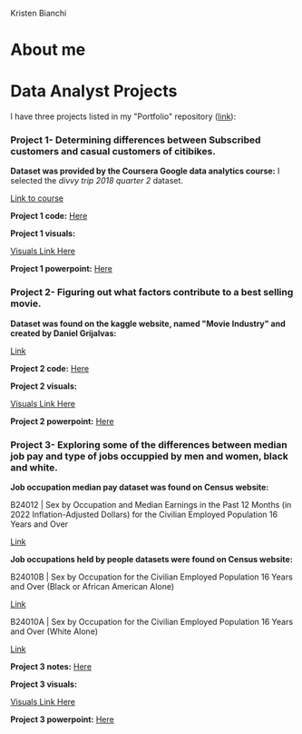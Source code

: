 Kristen Bianchi
# About me
# Data Analyst Projects
I have three projects listed in my "Portfolio" repository ([link](https://github.com/Scara98/Portfolio/tree/main)):

### **Project 1**- Determining differences between Subscribed customers and casual customers of citibikes. 

 **Dataset was provided by the Coursera Google data analytics course:** I selected the *divvy trip 2018 quarter 2* dataset.
   
  [Link to course](https://www.coursera.org/learn/google-data-analytics-capstone)
  
  **Project 1 code:** [Here](https://github.com/Scara98/Portfolio/blob/main/Project%201%20code)
  
  
  **Project 1 visuals:**
   
   [Visuals Link Here](https://github.com/Scara98/Portfolio/blob/main/Project%201%20images.md)
  
  **Project 1 powerpoint:**  [Here](https://github.com/Scara98/Portfolio/blob/main/Capstone1_pp.pdf)
  
  

  

### **Project 2**- Figuring out what factors contribute to a best selling movie.

 **Dataset was found on the kaggle website, named "Movie Industry" and created by Daniel Grijalvas:** 
  
 [Link](https://www.kaggle.com/datasets/danielgrijalvas/movies)

 
  **Project 2 code:** [Here](https://github.com/Scara98/Portfolio/blob/main/Project%202%20code)
  
  
  **Project 2 visuals:**
  
   [Visuals Link Here](https://github.com/Scara98/Portfolio/blob/main/Project%202%20images.md)
 
 **Project 2 powerpoint:** [Here](https://github.com/Scara98/Portfolio/blob/main/Capstone2_pp.pdf)
 
 

 

### **Project 3**- Exploring some of the differences between median job pay and type of jobs occuppied by men and women, black and white.
 
 **Job occupation median pay dataset was found on Census website:** 
  
   B24012 | Sex by Occupation and Median Earnings in the Past 12 Months (in 2022 Inflation-Adjusted Dollars) for the Civilian Employed Population 16 Years and Over
   
  [Link](https://data.census.gov/table/ACSDT1Y2022.B24012?t=Occupation&g=010XX00US)
  
 **Job occupations held by people datasets were found on Census website:**
  
   B24010B | Sex by Occupation for the Civilian Employed Population 16 Years and Over (Black or African American Alone)
  
  [Link](https://data.census.gov/table/ACSDT1Y2022.B24010B?q=United+States&t=Black+or+African+American:Employment)
    
   B24010A | Sex by Occupation for the Civilian Employed Population 16 Years and Over (White Alone)
  
  [Link](https://data.census.gov/table/ACSDT1Y2022.B24010A?q=United+States&t=Employment:White)

   
   **Project 3 notes:** [Here](https://github.com/Scara98/Portfolio/blob/main/Project%203%20documentation)
   
 
   
   **Project 3 visuals:**
    
   [Visuals Link Here](https://github.com/Scara98/Portfolio/blob/main/Project%203%20images.md)
   
   **Project 3 powerpoint:** [Here](https://github.com/Scara98/Portfolio/blob/main/Capstone3_pp.pdf)
   
  




